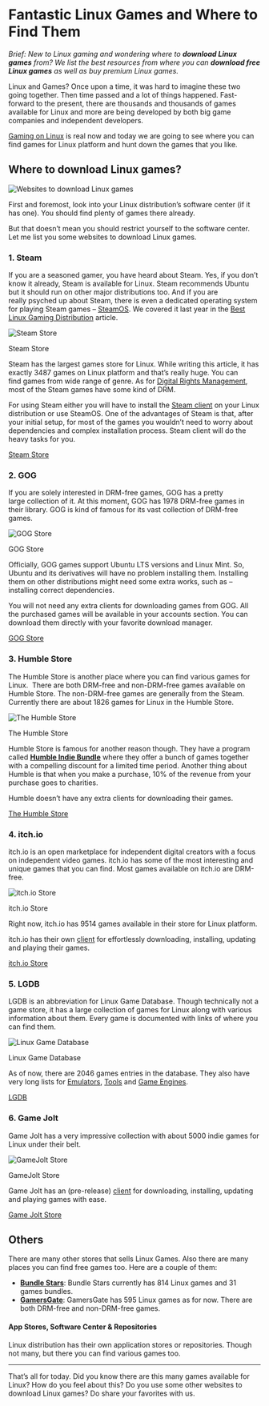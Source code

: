 Fantastic Linux Games and Where to Find Them
============================================

_Brief: New to Linux gaming and wondering where to **download Linux games** from? We list the best resources from where you can **download free Linux games** as well as buy premium Linux games._

Linux and Games? Once upon a time, it was hard to imagine these two going together. Then time passed and a lot of things happened. Fast-forward to the present, there are thousands and thousands of games available for Linux and more are being developed by both big game companies and independent developers.

[Gaming on Linux](https://itsfoss.com/linux-gaming-guide/) is real now and today we are going to see where you can find games for Linux platform and hunt down the games that you like.

Where to download Linux games?
------------------------------

![Websites to download Linux games](https://itsfoss.com/wp-content/uploads/2017/05/download-linux-games-800x450.jpg)

First and foremost, look into your Linux distribution’s software center (if it has one). You should find plenty of games there already.

But that doesn’t mean you should restrict yourself to the software center. Let me list you some websites to download Linux games.

### 1\. Steam

If you are a seasoned gamer, you have heard about Steam. Yes, if you don’t know it already, Steam is available for Linux. Steam recommends Ubuntu but it should run on other major distributions too. And if you are really psyched up about Steam, there is even a dedicated operating system for playing Steam games – [SteamOS](http://store.steampowered.com/steamos/). We covered it last year in the [Best Linux Gaming Distribution](https://itsfoss.com/linux-gaming-distributions/) article.

![Steam Store](https://itsfoss.com/wp-content/uploads/2017/05/Steam-Store-800x382.jpg)

Steam Store

Steam has the largest games store for Linux. While writing this article, it has exactly 3487 games on Linux platform and that’s really huge. You can find games from wide range of genre. As for [Digital Rights Management](https://www.wikiwand.com/en/Digital_rights_management), most of the Steam games have some kind of DRM.

For using Steam either you will have to install the [Steam client](http://store.steampowered.com/about/) on your Linux distribution or use SteamOS. One of the advantages of Steam is that, after your initial setup, for most of the games you wouldn’t need to worry about dependencies and complex installation process. Steam client will do the heavy tasks for you.

[Steam Store](http://store.steampowered.com/linux)

### 2\. GOG

If you are solely interested in DRM-free games, GOG has a pretty large collection of it. At this moment, GOG has 1978 DRM-free games in their library. GOG is kind of famous for its vast collection of DRM-free games.

![GOG Store](https://itsfoss.com/wp-content/uploads/2017/05/GOG-Store-800x366.jpg)

GOG Store

Officially, GOG games support Ubuntu LTS versions and Linux Mint. So, Ubuntu and its derivatives will have no problem installing them. Installing them on other distributions might need some extra works, such as – installing correct dependencies.

You will not need any extra clients for downloading games from GOG. All the purchased games will be available in your accounts section. You can download them directly with your favorite download manager.

[GOG Store](https://www.gog.com/games?system=lin_mint,lin_ubuntu)

### 3\. Humble Store

The Humble Store is another place where you can find various games for Linux.  There are both DRM-free and non-DRM-free games available on Humble Store. The non-DRM-free games are generally from the Steam. Currently there are about 1826 games for Linux in the Humble Store.

![The Humble Store](https://itsfoss.com/wp-content/uploads/2017/05/The-Humble-Store-800x393.jpg)

The Humble Store

Humble Store is famous for another reason though. They have a program called [**Humble Indie Bundle**](https://www.humblebundle.com/?partner=itsfoss) where they offer a bunch of games together with a compelling discount for a limited time period. Another thing about Humble is that when you make a purchase, 10% of the revenue from your purchase goes to charities.

Humble doesn’t have any extra clients for downloading their games. 

[The Humble Store](https://www.humblebundle.com/store?partner=itsfoss)

### 4\. itch.io

itch.io is an open marketplace for independent digital creators with a focus on independent video games. itch.io has some of the most interesting and unique games that you can find. Most games available on itch.io are DRM-free.

![itch.io Store](https://itsfoss.com/wp-content/uploads/2017/05/itch.io-Store-800x485.jpg)

itch.io Store

Right now, itch.io has 9514 games available in their store for Linux platform.

itch.io has their own [client](https://itch.io/app) for effortlessly downloading, installing, updating and playing their games.

[itch.io Store](https://itch.io/games/platform-linux)

### 5\. LGDB

LGDB is an abbreviation for Linux Game Database. Though technically not a game store, it has a large collection of games for Linux along with various information about them. Every game is documented with links of where you can find them.

![Linux Game Database](https://itsfoss.com/wp-content/uploads/2017/05/LGDB-800x304.jpg)

Linux Game Database

As of now, there are 2046 games entries in the database. They also have very long lists for [Emulators](https://lgdb.org/emulators), [Tools](https://lgdb.org/tools) and [Game Engines](https://lgdb.org/engines).

[LGDB](https://lgdb.org/games)

### 6\. Game Jolt

Game Jolt has a very impressive collection with about 5000 indie games for Linux under their belt.

![GameJolt Store](https://itsfoss.com/wp-content/uploads/2017/05/GameJolt-Store-800x357.jpg)

GameJolt Store

Game Jolt has an (pre-release) [client](http://gamejolt.com/client) for downloading, installing, updating and playing games with ease.

[Game Jolt Store](http://gamejolt.com/games/best?os=linux)

Others
------

There are many other stores that sells Linux Games. Also there are many places you can find free games too. Here are a couple of them:

*   [**Bundle Stars**](https://www.bundlestars.com/en/games?page=1&platforms=Linux): Bundle Stars currently has 814 Linux games and 31 games bundles.
*   [**GamersGate**](https://www.gamersgate.com/games?state=available): GamersGate has 595 Linux games as for now. There are both DRM-free and non-DRM-free games.

#### App Stores, Software Center & Repositories

Linux distribution has their own application stores or repositories. Though not many, but there you can find various games too. 

* * *

That’s all for today. Did you know there are this many games available for Linux? How do you feel about this? Do you use some other websites to download Linux games? Do share your favorites with us.